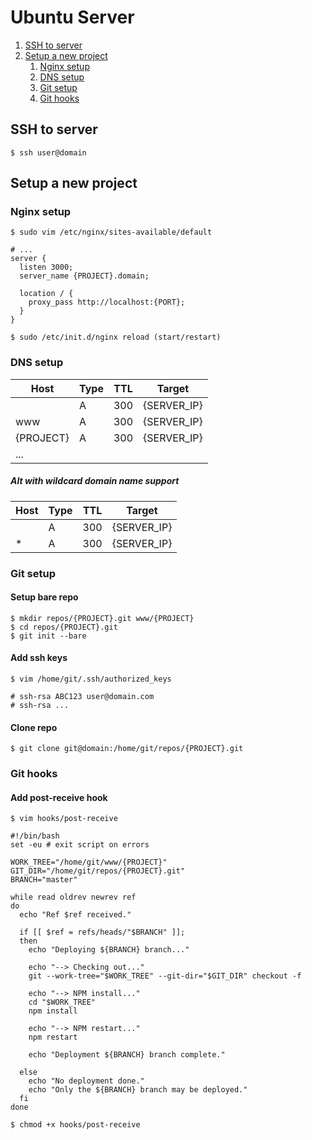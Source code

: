 Ubuntu Server
============

1. [SSH to server](#ssh-to-server)
2. [Setup a new project](#setup-a-new-project)
    1. [Nginx setup](#nginx-setup)
    2. [DNS setup](#dns-setup)
    3. [Git setup](#git-setup)
    4. [Git hooks](#git-hooks)

SSH to server
---------------
`$ ssh user@domain`

Setup a new project
---------------

### Nginx setup
`$ sudo vim /etc/nginx/sites-available/default`

```
# ...
server {
  listen 3000;
  server_name {PROJECT}.domain;
  
  location / {
    proxy_pass http://localhost:{PORT};
  }
}
```

`$ sudo /etc/init.d/nginx reload (start/restart)`

### DNS setup
| Host      | Type | TTL | Target      |
| --------- | ---- | --- | ----------- |
|           | A    | 300 | {SERVER_IP} |
| www       | A    | 300 | {SERVER_IP} |
| {PROJECT} | A    | 300 | {SERVER_IP} |
| ...

##### Alt with wildcard domain name support
| Host      | Type | TTL | Target      |
| --------- | ---- | --- | ----------- |
|           | A    | 300 | {SERVER_IP} |
| *         | A    | 300 | {SERVER_IP} |

### Git setup
#### Setup bare repo
```
$ mkdir repos/{PROJECT}.git www/{PROJECT}
$ cd repos/{PROJECT}.git
$ git init --bare
```

#### Add ssh keys
`$ vim /home/git/.ssh/authorized_keys`

```
# ssh-rsa ABC123 user@domain.com
# ssh-rsa ...
```

#### Clone repo
`$ git clone git@domain:/home/git/repos/{PROJECT}.git`

### Git hooks
#### Add post-receive hook
`$ vim hooks/post-receive`

```
#!/bin/bash 
set -eu # exit script on errors

WORK_TREE="/home/git/www/{PROJECT}"
GIT_DIR="/home/git/repos/{PROJECT}.git"
BRANCH="master"

while read oldrev newrev ref
do
  echo "Ref $ref received."

  if [[ $ref = refs/heads/"$BRANCH" ]];
  then
    echo "Deploying ${BRANCH} branch..."

    echo "--> Checking out..."
    git --work-tree="$WORK_TREE" --git-dir="$GIT_DIR" checkout -f

    echo "--> NPM install..."
    cd "$WORK_TREE"
    npm install

    echo "--> NPM restart..."
    npm restart

    echo "Deployment ${BRANCH} branch complete."

  else
    echo "No deployment done."
    echo "Only the ${BRANCH} branch may be deployed."
  fi
done
```

`$ chmod +x hooks/post-receive`
